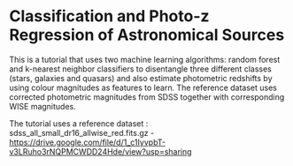 # Classification and Photo-z Regression of Astronomical Sources 

This is a tutorial that uses two machine learning algorithms: random forest and k-nearest neighbor classifiers to disentangle three different classes (stars, galaxies and quasars) and also estimate photometric redshifts by using colour magnitudes as features to learn. The reference dataset uses corrected photometric magnitudes from SDSS together with corresponding WISE magnitudes. 

The tutorial uses a reference dataset : sdss_all_small_dr16_allwise_red.fits.gz - https://drive.google.com/file/d/1_c1IyvpbT-v3LRuho3rNQPMCWDD24Hde/view?usp=sharing
